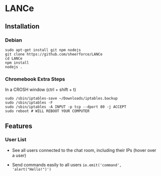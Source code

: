 # LANCe

## Installation

### Debian

    sudo apt-get install git npm nodejs
    git clone https://github.com/sheerforce/LANCe
    cd LANCe
    npm install
    nodejs .

### Chromebook Extra Steps

In a CROSH window (ctrl + shift + t)

    sudo /sbin/iptables-save ~/Downloads/iptables.backup
    sudo /sbin/iptables -F
    sudo /sbin/iptables -A INPUT -p tcp --dport 80 -j ACCEPT
    sudo reboot # WILL REBOOT YOUR COMPUTER

## Features

### User List

- See all users connected to the chat room, including their IPs (hover over a user)

- Send commands easily to all users `io.emit('command', 'alert("Hello!")')`
